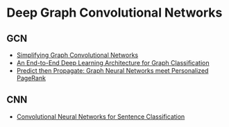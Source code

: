 # Deep Graph Convolutional Networks

## GCN
- [Simplifying Graph Convolutional Networks](https://arxiv.org/abs/1902.07153)
- [An End-to-End Deep Learning Architecture for Graph Classiﬁcation](https://www.cse.wustl.edu/~muhan/papers/AAAI_2018_DGCNN.pdf)
- [Predict then Propagate: Graph Neural Networks meet Personalized PageRank](https://openreview.net/forum?id=H1gL-2A9Ym)

## CNN
- [Convolutional Neural Networks for Sentence Classification](https://arxiv.org/pdf/1408.5882.pdf)
